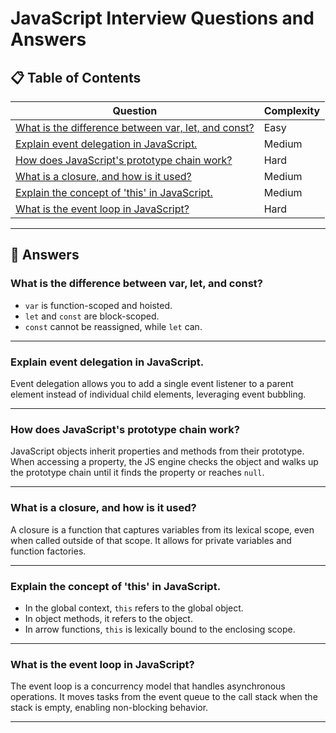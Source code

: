 # JavaScript Interview Questions and Answers

## 📋 Table of Contents

| Question | Complexity |
|----------|------------|
| [What is the difference between var, let, and const?](#q1) | Easy |
| [Explain event delegation in JavaScript.](#q2) | Medium |
| [How does JavaScript's prototype chain work?](#q3) | Hard |
| [What is a closure, and how is it used?](#q4) | Medium |
| [Explain the concept of 'this' in JavaScript.](#q5) | Medium |
| [What is the event loop in JavaScript?](#q6) | Hard |

---

## 🔽 Answers

### <a id="q1"></a>What is the difference between var, let, and const?
- `var` is function-scoped and hoisted.
- `let` and `const` are block-scoped.
- `const` cannot be reassigned, while `let` can.

---

### <a id="q2"></a>Explain event delegation in JavaScript.
Event delegation allows you to add a single event listener to a parent element instead of individual child elements, leveraging event bubbling.

---

### <a id="q3"></a>How does JavaScript's prototype chain work?
JavaScript objects inherit properties and methods from their prototype. When accessing a property, the JS engine checks the object and walks up the prototype chain until it finds the property or reaches `null`.

---

### <a id="q4"></a>What is a closure, and how is it used?
A closure is a function that captures variables from its lexical scope, even when called outside of that scope. It allows for private variables and function factories.

---

### <a id="q5"></a>Explain the concept of 'this' in JavaScript.
- In the global context, `this` refers to the global object.
- In object methods, it refers to the object.
- In arrow functions, `this` is lexically bound to the enclosing scope.

---

### <a id="q6"></a>What is the event loop in JavaScript?
The event loop is a concurrency model that handles asynchronous operations. It moves tasks from the event queue to the call stack when the stack is empty, enabling non-blocking behavior.

---
